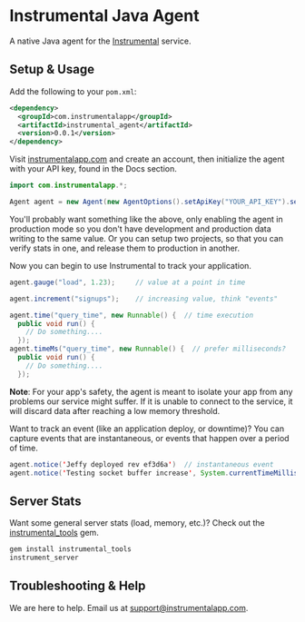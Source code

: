 # Instrumental Java Agent

A native Java agent for the [Instrumental](https://instrumentalapp.com/) service.

## Setup & Usage

Add the following to your `pom.xml`:

```xml
<dependency>
  <groupId>com.instrumentalapp</groupId>
  <artifactId>instrumental_agent</artifactId>
  <version>0.0.1</version>
</dependency>
```

Visit [instrumentalapp.com](https://instrumentalapp.com) and create an account, then initialize the agent with your API key, found in the Docs section.

```Java
import com.instrumentalapp.*;

Agent agent = new Agent(new AgentOptions().setApiKey("YOUR_API_KEY").setEnabled(isProduction));
```

You'll probably want something like the above, only enabling the agent in production mode so you don't have development and production data writing to the same value. Or you can setup two projects, so that you can verify stats in one, and release them to production in another.

Now you can begin to use Instrumental to track your application.

```Java
agent.gauge("load", 1.23);     // value at a point in time

agent.increment("signups");    // increasing value, think "events"

agent.time("query_time", new Runnable() {  // time execution
  public void run() {
    // Do something....
  });
agent.timeMs("query_time", new Runnable() {  // prefer milliseconds?
  public void run() {
    // Do something....
  });
```

**Note**: For your app's safety, the agent is meant to isolate your app from any problems our service might suffer. If it is unable to connect to the service, it will discard data after reaching a low memory threshold.

Want to track an event (like an application deploy, or downtime)? You can capture events that are instantaneous, or events that happen over a period of time.

```Java
agent.notice('Jeffy deployed rev ef3d6a')  // instantaneous event
agent.notice('Testing socket buffer increase', System.currentTimeMillis() / 1000 - 60 * 10, 60*10) // an event with a duration
```


## Server Stats

Want some general server stats (load, memory, etc.)? Check out the [instrumental_tools](https://github.com/expectedbehavior/instrumental_tools) gem.

```sh
gem install instrumental_tools
instrument_server
```


## Troubleshooting & Help

We are here to help. Email us at [support@instrumentalapp.com](mailto:support@instrumentalapp.com).
